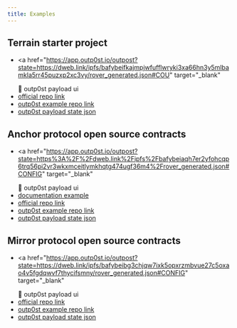 ```yaml
---
title: Examples
---
```


## Terrain starter project

- <a
    href="https://app.outp0st.io/outpost?state=https://dweb.link/ipfs/bafybeifkajmpjwfufflwryki3xa66hn3y5mlbamkla5rr45puzxp2xc3vy/rover_generated.json#COU"
    target="_blank"
  >
    🎇 outp0st payload ui
  </a>
- [official repo link](https://github.com/iboss-ptk/terrain)
- [outp0st example repo link](https://github.com/genolis/outp0st/tree/main/packages/examples/terrain-starter)
- [outp0st payload state json](https://github.com/genolis/outp0st/blob/main/packages/examples/terrain-starter/test.json)

## Anchor protocol open source contracts

- <a
    href="https://app.outp0st.io/outpost?state=https%3A%2F%2Fdweb.link%2Fipfs%2Fbafybeiaqh7er2yfohcqp6trq56pi2vr3wkxmceitlymkhqtg474ugf36m4%2Frover_generated.json#CONFIG"
    target="_blank"
  >
    🎇 outp0st payload ui
  </a>
- [documentation example](https://app.outp0st.io/outpost?state=https://dweb.link/ipfs/bafybeiegy6e7adktz3fraccvuq62wdj6wa2x34nvrvzp7wkbahgkq6kw7i/outpost.Rover_generated_10:20:06_AM.1.0.0.1649248371932.json#VES)
- [official repo link](https://github.com/Anchor-Protocol/anchor-token-contracts)
- [outp0st example repo link](https://github.com/genolis/outp0st/tree/main/packages/examples/anchor-token-contracts)
- [outp0st payload state json](https://github.com/genolis/outp0st/blob/main/packages/examples/anchor-token-contracts/test.json)

## Mirror protocol open source contracts

- <a
    href="https://app.outp0st.io/outpost?state=https://dweb.link/ipfs/bafybeibg3chjqw7ixk5opxrzmbvue27c5oxao4v5fgdqwvf7thycifsmny/rover_generated.json#CONFIG"
    target="_blank"
  >
    🎇 outp0st payload ui
  </a>
- [official repo link](https://github.com/Mirror-Protocol/mirror-contracts)
- [outp0st example repo link](https://github.com/genolis/outp0st/tree/main/packages/examples/mirror-contracts)
- [outp0st payload state json](https://github.com/genolis/outp0st/blob/main/packages/examples/mirror-contracts/test.json)
